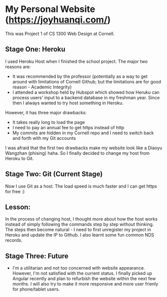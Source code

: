 # My Personal Website (https://joyhuanqi.com/)

This was Project 1 of CS 1300 Web Design at Cornell. 

## Stage One: Heroku 

I used Heroku Host when I finished the school project. The major two reasons are: 
- It was recommended by the professor (potentially as a way to get around with limitations of Cornell Github; but the limitations are for good reason - Academic Integrity)
- I attended a workshop held by Hubspot which showed how Heruku can process users' input to a backend database in my freshman year. Since then I always wanted to try host something in Heroku. 

However, it has three major drawbacks: 
- It takes really long to load the page 
- I need to pay an annual fee to get https instead of http
- My commits are hidden in my Cornell repo and I need to switch back and forth with my Git accounts 

I was afraid that the first two drawbacks make my website look like a Diaoyu Wangzhan (phising) haha. So I finally decided to change my host from Heroku to Git. 

## Stage Two: Git (Current Stage)

Now I use Git as a host. The load speed is much faster and I can get https for free :)

## Lesson: 

In the process of changing host, I thought more about how the host works instead of simply following the commands step by step without thinking. The steps then become natural - I need to first unregister my project in Heroku and update the IP to Github. I also learnt some fun common NDS records.  

## Stage Three: Future

- I'm a utilitarian and not too concerned with website appearance. However, I'm not satisfied with the current status. I finally picked up Angular recently and plan to refurbish the website within the next few months. I will also try to make it more responsive and more user frienly for phone/tablet users.



